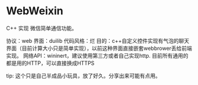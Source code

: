 # WebWeixin

C++ 实现 微信简单通信功能。

协议：web
界面：duilib
代码风格：烂
目的：c++自定义控件实现有气泡的聊天界面（目前计算大小只是简单实现），以前这种界面直接嵌套webbrower丢给前端实现。
网络API：wininert，建议使用第三方或者自己实现http. 目前所有通用的都是用的HTTP，可以直接换成HTTPS

tip:
	这个只是自己半成品小玩具，放了好久。分享出来可能有点用。
	